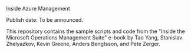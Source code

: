Inside Azure Management

Publish date: To be announced.

This repository contains the sample scripts and code from the "Inside the Microsoft Operations Management Suite" e-book by Tao Yang, Stanislav Zhelyazkov, Kevin Greene, Anders Bengtsson, and Pete Zerger.
